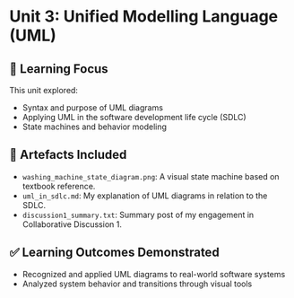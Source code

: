 # Unit 3: Unified Modelling Language (UML)

## 🧠 Learning Focus
This unit explored:
- Syntax and purpose of UML diagrams
- Applying UML in the software development life cycle (SDLC)
- State machines and behavior modeling

## 📁 Artefacts Included
- `washing_machine_state_diagram.png`: A visual state machine based on textbook reference.
- `uml_in_sdlc.md`: My explanation of UML diagrams in relation to the SDLC.
- `discussion1_summary.txt`: Summary post of my engagement in Collaborative Discussion 1.

## ✅ Learning Outcomes Demonstrated
- Recognized and applied UML diagrams to real-world software systems
- Analyzed system behavior and transitions through visual tools

